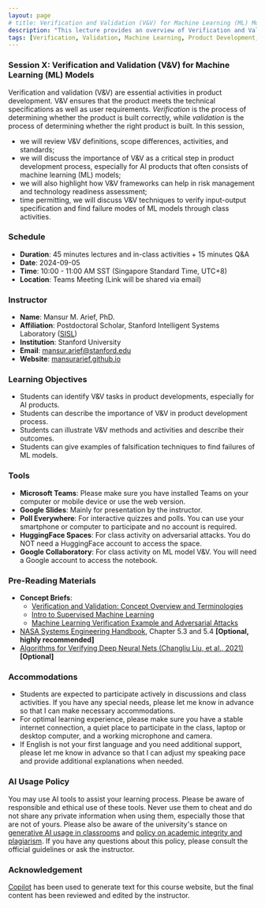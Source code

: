 ```yaml
---
layout: page
# title: Verification and Validation (V&V) for Machine Learning (ML) Models
description: "This lecture provides an overview of Verification and Validation (V&V) for Machine Learning (ML) Models. It covers V&V definitions, scope differences, activities, and standards. It also discusses the importance of V&V as a critical step in product development process, especially for AI products that often consists of machine learning (ML) models. If time permits, it will discuss V&V techniques to verify input-output specification and find failure modes for ML models through class activities."
tags: [Verification, Validation, Machine Learning, Product Development, AI Products, V&V Standards, V&V Activities, V&V Outcomes, ML Model Verification, ML Model Validation, Falsification Techniques, Adversarial Attacks]
---
```


<!-- ## Course: Verification and Validation (V&V) for AI Products -->

### Session X: Verification and Validation (V&V) for Machine Learning (ML) Models

<!-- **Abstract:** Verification and validation (V&V) are essential activities in product development. V&V ensures that the product meets the technical specifications as well as user requirements. Verification is the process of determining whether the product is built correctly, while validation is the process of determining whether the right product is built. In this session, we will review V&V definitions, scope differences, activities, and standards. We will discuss the importance of V&V as a critical step in product development process, especially for AI products that often consists of machine learning (ML) models. We will also highlight how V&V frameworks can help in risk management and technology readiness assessment. If time permits, we will discuss V&V techniques to verify input-output specification and find failure modes for ML models through class activities. Students are expected to participate actively in discussions and class activities. Pre-reading materials are available both in the course website and attached. By the end of this session, students will be able to identify V&V task, argue their critical importance as part of product development process, describe methods and activities to carry out V&V in practice, and give examples of falsification techniques to find failures for ML models. -->

Verification and validation (V&V) are essential activities in product development. V&V ensures that the product meets the technical specifications as well as user requirements. *Verification* is the process of determining whether the product is built correctly, while *validation* is the process of determining whether the right product is built. In this session,

- we will review V&V definitions, scope differences, activities, and standards;
- we will discuss the importance of V&V as a critical step in product development process, especially for AI products that often consists of machine learning (ML) models;
- we will also highlight how V&V frameworks can help in risk management and technology readiness assessment;
- time permitting, we will discuss V&V techniques to verify input-output specification and find failure modes of ML models through class activities.

### Schedule

- **Duration**: 45 minutes lectures and in-class activities + 15 minutes Q&A
- **Date**: 2024-09-05 
- **Time**: 10:00 - 11:00 AM SST (Singapore Standard Time, UTC+8)
- **Location**: Teams Meeting (Link will be shared via email)

### Instructor

- **Name**: Mansur M. Arief, PhD.
- **Affiliation**: Postdoctoral Scholar, Stanford Intelligent Systems Laboratory ([SISL](https://sisl.stanford.edu))
- **Institution**: Stanford University
- **Email**: [mansur.arief@stanford.edu](mailto:mansur.arief@stanford.edu)
- **Website**: [mansurarief.github.io](https://www.mansurarief.github.io)

### Learning Objectives

- Students can identify V&V tasks in product developments, especially for AI products.
- Students can describe the importance of V&V in product development process.
- Students can illustrate V&V methods and activities and describe their outcomes.
- Students can give examples of falsification techniques to find failures of ML models.

### Tools 

- **Microsoft Teams**: Please make sure you have installed Teams on your computer or mobile device or use the web version.
- **Google Slides**: Mainly for presentation by the instructor.
- **Poll Everywhere**: For interactive quizzes and polls. You can use your smartphone or computer to participate and no account is required.
- **HuggingFace Spaces**: For class activity on adversarial attacks. You do NOT need a HuggingFace account to access the space.
- **Google Collaboratory**: For class activity on ML model V&V. You will need a Google account to access the notebook.


<!-- ### Agenda

- Introduction to Verification and Validation (V&V)
- V&V Activities and  Standards
- Importance of V&V for Product Development
- V&V for Machine Learning (ML) Products
- ML Model Verification and Validation *[Optional, if time permits]*
- Summary and Q&A -->

### Pre-Reading Materials

- **Concept Briefs**:
  - [Verification and Validation: Concept Overview and Terminologies](/v-and-v-concept-overview-and-terminologies)
  - [Intro to Supervised Machine Learning](/intro-to-supervised-ml)
  - [Machine Learning Verification Example and Adversarial Attacks](/ml-verification-example-and-adversarial-attack)
- [NASA Systems Engineering Handbook](https://soma.larc.nasa.gov/mmx/pdf_files/NASA-SP-2007-6105-Rev-1-Final-31Dec2007.pdf), Chapter 5.3 and 5.4 **[Optional, highly recommended]**
- [Algorithms for Verifying Deep Neural Nets (Changliu Liu, et al., 2021)](https://theory.stanford.edu/~barrett/pubs/LAL+21.pdf) **[Optional]**

### Accommodations

- Students are expected to participate actively in discussions and class activities. If you have any special needs, please let me know in advance so that I can make necessary accommodations.
- For optimal learning experience, please make sure you have a stable internet connection, a quiet place to participate in the class, laptop or desktop computer, and a working microphone and camera.
- If English is not your first language and you need additional support, please let me know in advance so that I can adjust my speaking pace and provide additional explanations when needed.

### AI Usage Policy

You may use AI tools to assist your learning process. Please be aware of responsible and ethical use of these tools. Never use them to cheat and do not share any private information when using them, especially those that are not of yours.  Please also be aware of the university's stance on [generative AI usage in classrooms](https://www.ntu.edu.sg/education/inspire/teaching-learning-assessment-with-genai) and [policy on academic integrity and plagiarism](https://www.ntu.edu.sg/wkwsci/admissions/useful-links/undergraduate/academic-integrity). If you have any questions about this policy, please consult the official guidelines or ask the instructor.

### Acknowledgement

[Copilot](https://copilot.github.com) has been used to generate text for this course website, but the final content has been reviewed and edited by the instructor.
<!-- Copilot is an AI tool developed by [GitHub](https://github.com) and [OpenAI](https://openai.com) to help developers write code and text. Copilot has been trained on a variety of sources, including publicly available data, code, and text. If you have any concerns, please let me know. -->
